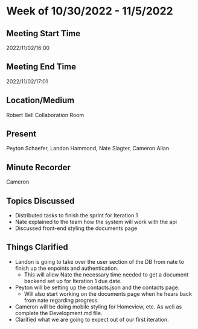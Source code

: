 # Week of 10/30/2022 - 11/5/2022

## Meeting Start Time

2022/11/02/16:00

## Meeting End Time

2022/11/02/17:01

## Location/Medium

Robert Bell Collaboration Room

## Present

Peyton Schaefer, Landon Hammond, Nate Slagter, Cameron Allan

## Minute Recorder

Cameron

## Topics Discussed

- Distributed tasks to finish the sprint for Iteration 1
- Nate explained to the team how the system will work with the api
- Discussed front-end styling the documents page


## Things Clarified
- Landon is going to take over the user section of the DB from nate to finish up the enpoints and authentication.
    - This will allow Nate the necessary time needed to get a document backend set up for Iteration 1 due date.
- Peyton will be setting up the contacts.json and the contacts page.
    - Will also start working on the documents page when he hears back from nate regarding progress.
- Cameron will be doing mobile styling for Homeview, etc. As well as complete the Development.md file.
- Clarified what we are going to expect out of our first iteration.
